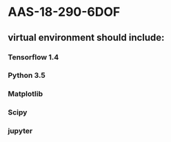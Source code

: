 # AAS-18-290-6DOF
## virtual environment should include:
### Tensorflow 1.4
### Python 3.5
### Matplotlib
### Scipy
### jupyter
